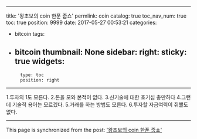 
---
title: '왕초보의 coin 한푼 줍쇼'
permlink: coin
catalog: true
toc_nav_num: true
toc: true
position: 9999
date: 2017-05-27 00:53:21
categories:
- bitcoin
tags:
- bitcoin
thumbnail: None
sidebar:
    right:
        sticky: true
widgets:
    -
        type: toc
        position: right
---


1.투자의 1도 모른다.
2.돈을 모와 본적이 없다.
3.신기술에 대한 호기심 충만하다
4.그런데 기술적 용어는 모르겠다.
5.거래를 하는 방법도 모른다.
6.투자할 자금여력이 쥐뿔도 없다.

- - -

This page is synchronized from the post: ['왕초보의 coin 한푼 줍쇼'](https://steemit.com/@kingbit/coin)
